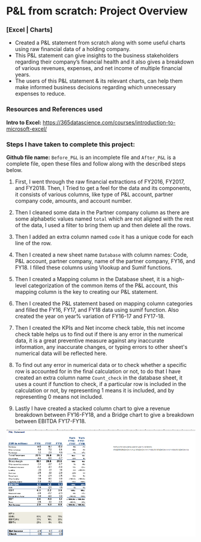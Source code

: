 # P&L from scratch: Project Overview
### [Excel | Charts]
* Created a P&L statement from scratch along with some useful charts using raw financial data of a holding company.
* This P&L statement can give insights to the business stakeholders regarding their company’s financial health and it also gives a breakdown of various revenues, expenses, and net income of multiple financial years.
* The users of this P&L statement & its relevant charts, can help them make informed business decisions regarding which unnecessary expenses to reduce.

### Resources and References used
**Intro to Excel:** https://365datascience.com/courses/introduction-to-microsoft-excel/

### Steps I have taken to complete this project:
**Github file name:** `Before_P&L` is an incomplete file and `After_P&L` is a complete file, open these files and follow along with the described steps below.

1. First, I went through the raw financial extractions of FY2016, FY2017, and FY2018. Then, I Tried to get a feel for the data and its components, it consists of various columns, like type of P&L account, partner company code, amounts, and account number.

2. Then I cleaned some data in the Partner company column as there are some alphabetic values named `total` which are not aligned with the rest of the data, I used a filter to bring them up and then delete all the rows.

3. Then I added an extra column named `code` it has a unique code for each line of the row.

4. Then I created a new sheet name `Database` with column names: Code, P&L account, partner company, name of the partner company, FY16, and FY18. I filled these columns using Vlookup and Sumif functions.

5. Then I created a Mapping column in the Database sheet, it is a high-level categorization of the common items of the P&L account, this mapping column is the key to creating our P&L statement.

6. Then I created the P&L statement based on mapping column categories and filled the FY16, FY17, and FY18 data using sumif function. Also created the year on year% variation of FY16-17 and FY17-18. 

7. Then I created the KPIs and Net income check table, this net income check table helps us to find out if there is any error in the numerical data, it is a great preventive measure against any inaccurate information, any inaccurate changes, or typing errors to other sheet's numerical data will be reflected here.

8. To find out any error in numerical data or to check whether a specific row is accounted for in the final calculation or not, to do that I have created an extra column name `Count_check` in the database sheet, it uses a count if function to check, if a particular row is included in the calculation or not, by representing 1 means it is included, and by representing 0 means not included.

9. Lastly I have created a stacked column chart to give a revenue breakdown between FY16-FY18, and a Bridge chart to give a breakdown between EBITDA FY17-FY18.
  
![](https://github.com/Inder-rana/course_projects/blob/main/Excel_P%26L/image_P%26L.PNG)

